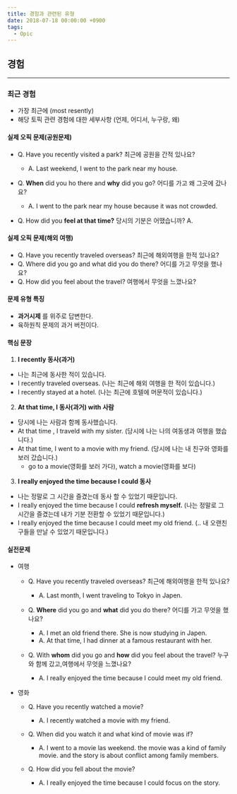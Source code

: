 ```yaml
---
title: 경험과 관련된 유형
date: 2018-07-18 00:00:00 +0900
tags:
  - Opic
---
```



## 경험
---

### 최근 경험
- 가장 최근에 (most resently)
- 해당 토픽 관련 경험에 대한 세부사항 (언제, 어디서, 누구랑, 왜)

#### 실제 오픽 문제(공원문제)
- Q. Have you recently visited a park? 최근에 공원을 간적 있나요?
  - A. Last weekend, I went to the park near my house.

- Q. **When** did you ho there and **why** did you go? 어디를 가고 왜 그곳에 갔나요?
  - A. I went to the park near my house because it was not crowded.

- Q. How did you **feel at that time?** 당시의 기분은 어땠습니까?
  A.

#### 실제 오픽 문제(해외 여행)
- Q. Have you recently traveled overseas? 최근에 해외여행을 한적 있나요?
- Q. Where did you go and what did you do there? 어디를 가고 무엇을 했나요?
- Q. How did you feel about the travel? 여행에서 무엇을 느꼈나요?


#### 문제 유형 특징
- **과거시제** 를 위주로 답변한다.
- 육하원칙 문제의 과거 버전이다.

#### 핵심 문장
1. **I recently 동사(과거)**
  - 나는 최근에 동사한 적이 있습니다.
  - I recently traveled overseas. (나는 최근에 해외 여행을 한 적이 있습니다.)
  - I recently stayed at a hotel. (나는 최근에 호텔에 머문적이 있습니다.)

2. **At that time, I 동사(과거) with 사람**
  - 당시에 나는 사람과 함께 동사했습니다.
  - At that time , I traveld with my sister. (당시에 나는 나의 여동생과 여행을 했습니다.)
  - At that time, I went to a movie with my friend. (당시에 나는 내 친구와 영화를 보러 갔습니다.)
    - go to a movie(영화를 보러 가다), watch a movie(영화를 보다)

3. **I really enjoyed the time because I could 동사**
  - 나는 정말로 그 시간을 즐겼는데 동사 할 수 있었기 때문입니다.
  - I really enjoyed the time because I could **refresh myself.** (나는 정말로 그 시간을 즐겼는데 내가 기분 전환할 수 있었기 때문입니다.)
  - I really enjoyed the time because I could meet my old friend. (.. 내 오랜친구들을 만날 수 있었기 때문입니다.)

#### 실전문제
- 여행
  - Q. Have you recently traveled overseas? 최근에 해외여행을 한적 있나요?
    - A. Last month, I went traveling to Tokyo in Japen.

  - Q. **Where** did you go and **what** did you do there? 어디를 가고 무엇을 했나요?
    - A. I met an old friend there. She is now studying in Japen.
    - A. At that time, I had dinner at a famous restaurant with her.

  - Q. With **whom** did you go and **how** did you feel about the travel? 누구와 함께 갔고,여행에서 무엇을 느꼈나요?
    - A. I really enjoyed the time because I could meet my old friend.

- 영화
  - Q. Have you recently watched a movie?
    - A. I recently watched a movie with my friend.

  - Q. When did you watch it and what kind of movie was if?
    - A. I went to a movie las weekend. the movie was a kind of family movie. and the story is about conflict among family members.

  - Q. How did you fell about the movie?
    - A. I really enjoyed the time because I could focus on the story.
